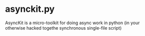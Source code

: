 asynckit.py
===========

AsyncKit is a micro-toolkit for doing async work in python (in your otherwise hacked togethe synchronous single-file script)
